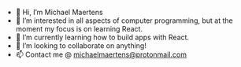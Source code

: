 - 👋 Hi, I’m Michael Maertens
- 👀 I’m interested in all aspects of computer programming, but at the moment my focus is on learning React.
- 🌱 I’m currently learning how to build apps with React.
- 💞️ I’m looking to collaborate on anything!
- 📫 Contact me @ michaelmaertens@protonmail.com
